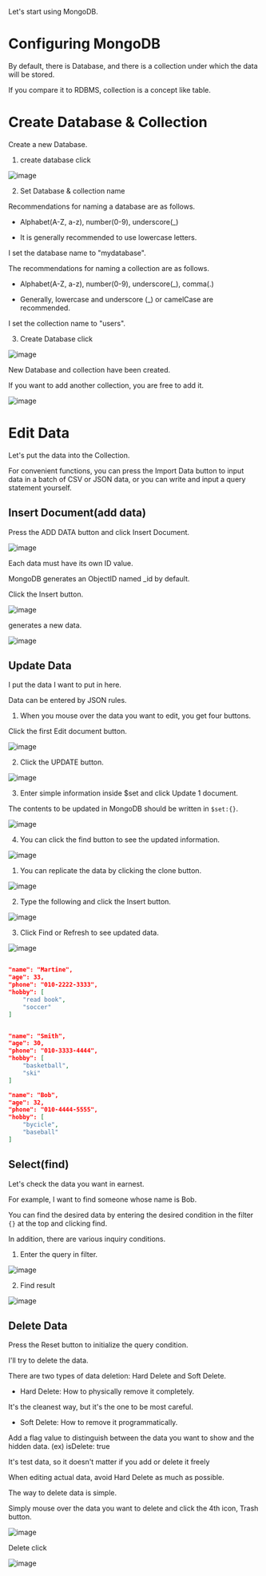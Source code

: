 Let's start using MongoDB.

# Configuring MongoDB

By default, there is Database, and there is a collection under which the data will be stored.

If you compare it to RDBMS, collection is a concept like table.

# Create Database & Collection

Create a new Database.

1. create database click

![image](https://github.com/user-attachments/assets/121143e8-6b7d-4548-8a6d-46fabbb369ff)

2. Set Database & collection name

Recommendations for naming a database are as follows.

* Alphabet(A-Z, a-z), number(0-9), underscore(_)

* It is generally recommended to use lowercase letters.

I set the database name to "mydatabase".

The recommendations for naming a collection are as follows.

* Alphabet(A-Z, a-z), number(0-9), underscore(_), comma(.)

* Generally, lowercase and underscore (_) or camelCase are recommended.

I set the collection name to "users".

3. Create Database click

![image](https://github.com/user-attachments/assets/6eb811af-7b1b-40e6-8388-71dd06a2b535)

New Database and collection have been created.

If you want to add another collection, you are free to add it.

![image](https://github.com/user-attachments/assets/d33d7f6b-671d-4903-90f0-d189c7292f13)

# Edit Data

Let's put the data into the Collection.

For convenient functions, you can press the Import Data button to input data in a batch of CSV or JSON data, or you can write and input a query statement yourself.

## Insert Document(add data)

Press the ADD DATA button and click Insert Document.

![image](https://github.com/user-attachments/assets/f5d57a05-ce97-4b51-a27e-de7c896a14a2)

Each data must have its own ID value.

MongoDB generates an ObjectID named _id by default.

Click the Insert button.

![image](https://github.com/user-attachments/assets/7cd38d7c-5636-41d7-ada4-f9d8725bc5c0)

generates a new data.

![image](https://github.com/user-attachments/assets/14787226-cbc7-4372-a2e5-535a89f5f93f)

## Update Data

I put the data I want to put in here.

Data can be entered by JSON rules.

1. When you mouse over the data you want to edit, you get four buttons.

Click the first Edit document button.

![image](https://github.com/user-attachments/assets/2ca176d8-763c-46ad-a8c8-2d4f00441682)

2. Click the UPDATE button.

![image](https://github.com/user-attachments/assets/66d84a5d-85d2-436a-a5d3-5388b451683f)

3. Enter simple information inside $set and click Update 1 document.

The contents to be updated in MongoDB should be written in `$set:{}`.

![image](https://github.com/user-attachments/assets/1ad331fb-a990-4aa6-b453-e4fbef614293)

4. You can click the find button to see the updated information.

![image](https://github.com/user-attachments/assets/cbc75338-8290-4dc9-ac30-f8d028590b3d)


1. You can replicate the data by clicking the clone button.

![image](https://github.com/user-attachments/assets/68921868-4453-475b-bf50-860a1dbb077b)

2. Type the following and click the Insert button.

![image](https://github.com/user-attachments/assets/f95dce10-d61f-4994-b434-aaa7b64486ed)

3. Click Find or Refresh to see updated data.

![image](https://github.com/user-attachments/assets/b37fa2aa-b8b1-461f-9086-0f0cf8d28163)


```json

"name": "Martine",
"age": 33,
"phone": "010-2222-3333",
"hobby": [
	"read book",
	"soccer"
]


"name": "Smith",
"age": 30,
"phone": "010-3333-4444",
"hobby": [
	"basketball",
	"ski"
]

"name": "Bob",
"age": 32,
"phone": "010-4444-5555",
"hobby": [
	"bycicle",
	"baseball"
]

```

## Select(find)

Let's check the data you want in earnest.

For example, I want to find someone whose name is Bob.

You can find the desired data by entering the desired condition in the filter `{}` at the top and clicking find.

In addition, there are various inquiry conditions.

1. Enter the query in filter.

![image](https://github.com/user-attachments/assets/94b6425c-25ee-44bb-a583-a690362a535c)

2. Find result

![image](https://github.com/user-attachments/assets/800e7024-87aa-4fd3-826e-277eb36a2e14)

## Delete Data

Press the Reset button to initialize the query condition.

I'll try to delete the data.

There are two types of data deletion: Hard Delete and Soft Delete.

* Hard Delete: How to physically remove it completely.

It's the cleanest way, but it's the one to be most careful.

* Soft Delete: How to remove it programmatically.

Add a flag value to distinguish between the data you want to show and the hidden data. (ex) isDelete: true

It's test data, so it doesn't matter if you add or delete it freely

When editing actual data, avoid Hard Delete as much as possible.

The way to delete data is simple.

Simply mouse over the data you want to delete and click the 4th icon, Trash button.

![image](https://github.com/user-attachments/assets/dee5d175-ee08-4683-b0fe-a06db1b2325b)

Delete click

![image](https://github.com/user-attachments/assets/6ab9a133-aa8d-4f4a-a188-0b2f98231321)







